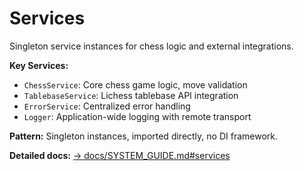 # Services

Singleton service instances for chess logic and external integrations.

**Key Services:**

- `ChessService`: Core chess game logic, move validation
- `TablebaseService`: Lichess tablebase API integration
- `ErrorService`: Centralized error handling
- `Logger`: Application-wide logging with remote transport

**Pattern:** Singleton instances, imported directly, no DI framework.

**Detailed docs:** [→ docs/SYSTEM_GUIDE.md#services](../../../docs/SYSTEM_GUIDE.md#services)
